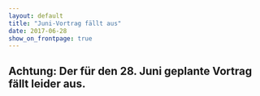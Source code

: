 ```yaml
---
layout: default
title: "Juni-Vortrag fällt aus"
date: 2017-06-28
show_on_frontpage: true
---
```


<h2>Achtung: Der für den 28. Juni geplante Vortrag fällt leider aus.</h2>
